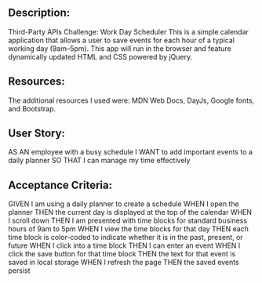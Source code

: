 ## Description:

Third-Party APIs Challenge: Work Day Scheduler
This is a simple calendar application that allows a user to save events for each hour of a typical working day (9am–5pm). This app will run in the browser and feature dynamically updated HTML and CSS powered by jQuery.

## Resources:
The additional resources I used were: MDN Web Docs, DayJs, Google fonts, and Bootstrap.

## User Story:
AS AN employee with a busy schedule
I WANT to add important events to a daily planner
SO THAT I can manage my time effectively

## Acceptance Criteria:
GIVEN I am using a daily planner to create a schedule
WHEN I open the planner
THEN the current day is displayed at the top of the calendar
WHEN I scroll down
THEN I am presented with time blocks for standard business hours of 9am to 5pm
WHEN I view the time blocks for that day
THEN each time block is color-coded to indicate whether it is in the past, present, or future
WHEN I click into a time block
THEN I can enter an event
WHEN I click the save button for that time block
THEN the text for that event is saved in local storage
WHEN I refresh the page
THEN the saved events persist
